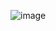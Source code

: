 ![image](https://github.com/AhmedAtia1507/Learn_in_Depth_Embedded_Systems_Diploma/assets/104103615/54e72467-1678-4698-9564-b40d18781886)
